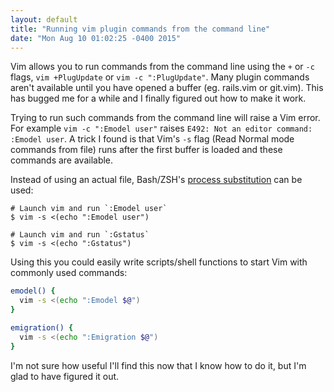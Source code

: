 ```yaml
---
layout: default
title: "Running vim plugin commands from the command line"
date: "Mon Aug 10 01:02:25 -0400 2015"
---
```


Vim allows you to run commands from the command line using the `+` or `-c`
flags, `vim +PlugUpdate` or `vim -c ":PlugUpdate"`. Many plugin commands aren't
available until you have opened a buffer (eg. rails.vim or git.vim). This has
bugged me for a while and I finally figured out how to make it work.

Trying to run such commands from the command line will raise a Vim error. For
example `vim -c ":Emodel user"` raises `E492: Not an editor command: :Emodel
user`. A trick I found is that Vim's `-s` flag (Read Normal mode commands from
file) runs after the first buffer is loaded and these commands are available.

Instead of using an actual file, Bash/ZSH's [process
substitution](http://tldp.org/LDP/abs/html/process-sub.html) can be used:

```
# Launch vim and run `:Emodel user`
$ vim -s <(echo ":Emodel user")

# Launch vim and run `:Gstatus`
$ vim -s <(echo ":Gstatus")
```

Using this you could easily write scripts/shell functions to start Vim with
commonly used commands:

```sh
emodel() {
  vim -s <(echo ":Emodel $@")
}

emigration() {
  vim -s <(echo ":Emigration $@")
}
```

I'm not sure how useful I'll find this now that I know how to do it, but I'm
glad to have figured it out.
